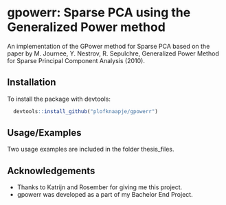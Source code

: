 
# gpowerr: Sparse PCA using the Generalized Power method

An implementation of the GPower method for Sparse PCA based on the paper by M. Journee, Y. Nestrov, R. Sepulchre, Generalized Power Method for  Sparse Principal  Component Analysis (2010).

## Installation 

To install the package with devtools:
```R 
  devtools::install_github("plofknaapje/gpowerr")
```
    
## Usage/Examples
Two usage examples are included in the folder thesis_files.

  
## Acknowledgements
 - Thanks to Katrijn and Rosember for giving me this project.
 - gpowerr was developed as a part of my Bachelor End Project.

  